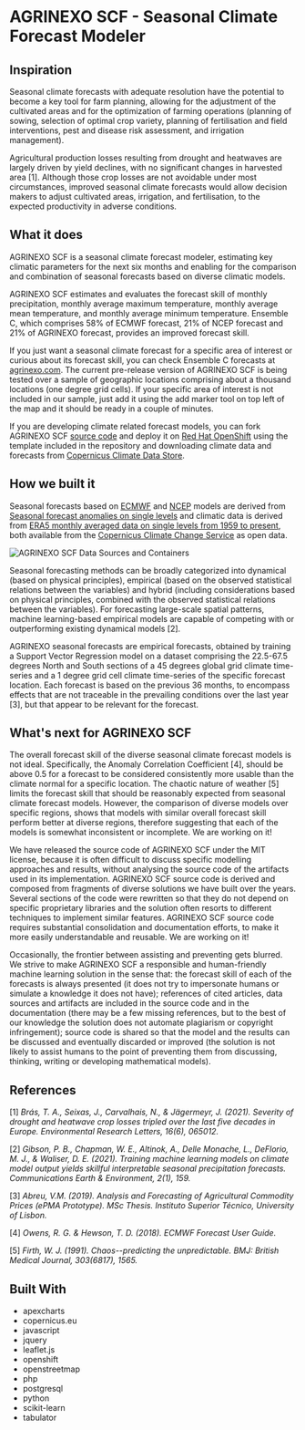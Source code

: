 # AGRINEXO SCF - Seasonal Climate Forecast Modeler

## Inspiration

Seasonal climate forecasts with adequate resolution have the potential to become a key tool for farm planning, allowing for the adjustment of the cultivated areas and for the optimization of farming operations (planning of sowing, selection of optimal crop variety, planning of fertilisation and field interventions, pest and disease risk assessment, and irrigation management).

Agricultural production losses resulting from drought and heatwaves are largely driven by yield declines, with no significant changes in harvested area [1]. Although those crop losses are not avoidable under most circumstances, improved seasonal climate forecasts would allow decision makers to adjust cultivated areas, irrigation, and fertilisation, to the expected productivity in adverse conditions.

## What it does

AGRINEXO SCF is a seasonal climate forecast modeler, estimating key climatic parameters for the next six months and enabling for the comparison and combination of seasonal forecasts based on diverse climatic models.

AGRINEXO SCF estimates and evaluates the forecast skill of monthly precipitation, monthly average maximum temperature, monthly average mean temperature, and monthly average minimum temperature. Ensemble C, which comprises 58% of ECMWF forecast, 21% of NCEP forecast and 21% of AGRINEXO forecast, provides an improved forecast skill.

If you just want a seasonal climate forecast for a specific area of interest or curious about its forecast skill, you can check Ensemble C forecasts at [agrinexo.com](https://agrinexo.com/scf/analyser/). The current pre-release version of AGRINEXO SCF is being tested over a sample of geographic locations comprising about a thousand locations (one degree grid cells). If your specific area of interest is not included in our sample, just add it using the add marker tool on top left of the map and it should be ready in a couple of minutes.

If you are developing climate related forecast models, you can fork AGRINEXO SCF [source code](https://github.com/etapa-racional/agrinexo-scf-m/) and deploy it on [Red Hat OpenShift](https://www.redhat.com/en/technologies/cloud-computing/openshift) using the template included in the repository and downloading climate data and forecasts from [Copernicus Climate Data Store](https://cds.climate.copernicus.eu/).

## How we built it

Seasonal forecasts based on [ECMWF](https://www.ecmwf.int/) and [NCEP](https://www.weather.gov/ncep/) models are derived from [Seasonal forecast anomalies on single levels](https://cds.climate.copernicus.eu/cdsapp#!/dataset/seasonal-postprocessed-single-levels?tab=overview) and climatic data is derived from [ERA5 monthly averaged data on single levels from 1959 to present](https://cds.climate.copernicus.eu/cdsapp#!/dataset/reanalysis-era5-single-levels-monthly-means), both available from the [Copernicus Climate Change Service]( https://climate.copernicus.eu/) as open data.

![AGRINEXO SCF Data Sources and Containers](https://agrinexo.com/en/rwst/images/I131-AGRINEXO-SCF-DIAGRAM.PNG)

Seasonal forecasting methods can be broadly categorized into dynamical (based on physical principles), empirical (based on the observed statistical relations between the variables) and hybrid (including considerations based on physical principles, combined with the observed statistical relations between the variables). For forecasting large-scale spatial patterns, machine learning-based empirical models are capable of competing with or outperforming existing dynamical models [2].

AGRINEXO seasonal forecasts are empirical forecasts, obtained by training a Support Vector Regression model on a dataset comprising the 22.5-67.5 degrees North and South sections of a 45 degrees global grid climate time-series and a 1 degree grid cell climate time-series of the specific forecast location. Each forecast is based on the previous 36 months, to encompass effects that are not traceable in the prevailing conditions over the last year [3], but that appear to be relevant for the forecast.

## What's next for AGRINEXO SCF

The overall forecast skill of the diverse seasonal climate forecast models is not ideal. Specifically, the Anomaly Correlation Coefficient [4], should be above 0.5 for a forecast to be considered consistently more usable than the climate normal for a specific location. The chaotic nature of weather [5] limits the forecast skill that should be reasonably expected from seasonal climate forecast models. However, the comparison of diverse models over specific regions, shows that models with similar overall forecast skill perform better at diverse regions, therefore suggesting that each of the models is somewhat inconsistent or incomplete. We are working on it!

We have released the source code of AGRINEXO SCF under the MIT license, because it is often difficult to discuss specific modelling approaches and results, without analysing the source code of the artifacts used in its implementation. AGRINEXO SCF source code is derived and composed from fragments of diverse solutions we have built over the years. Several sections of the code were rewritten so that they do not depend on specific proprietary libraries and the solution often resorts to different techniques to implement similar features. AGRINEXO SCF source code requires substantial consolidation and documentation efforts, to make it more easily understandable and reusable. We are working on it!

Occasionally, the frontier between assisting and preventing gets blurred. We strive to make AGRINEXO SCF a responsible and human-friendly machine learning solution in the sense that: the forecast skill of each of the forecasts is always presented (it does not try to impersonate humans or simulate a knowledge it does not have); references of cited articles, data sources and artifacts are included in the source code and in the documentation (there may be a few missing references, but to the best of our knowledge the solution does not automate plagiarism or copyright infringement); source code is shared so that the model and the results can be discussed and eventually discarded or improved (the solution is not likely to assist humans to the point of preventing them from discussing, thinking, writing or developing mathematical models).

## References

[1] _Brás, T. A., Seixas, J., Carvalhais, N., & Jägermeyr, J. (2021). Severity of drought and heatwave crop losses tripled over the last five decades in Europe. Environmental Research Letters, 16(6), 065012._

[2] _Gibson, P. B., Chapman, W. E., Altinok, A., Delle Monache, L., DeFlorio, M. J., & Waliser, D. E. (2021). Training machine learning models on climate model output yields skillful interpretable seasonal precipitation forecasts. Communications Earth & Environment, 2(1), 159._

[3] _Abreu, V.M. (2019). Analysis and Forecasting of Agricultural Commodity Prices (ePMA Prototype). MSc Thesis. Instituto Superior Técnico, University of Lisbon._

[4] _Owens, R. G. & Hewson, T. D. (2018). ECMWF Forecast User Guide._

[5] _Firth, W. J. (1991). Chaos--predicting the unpredictable. BMJ: British Medical Journal, 303(6817), 1565._

## Built With 
- apexcharts
- copernicus.eu
- javascript
- jquery
- leaflet.js
- openshift
- openstreetmap
- php
- postgresql
- python
- scikit-learn
- tabulator
